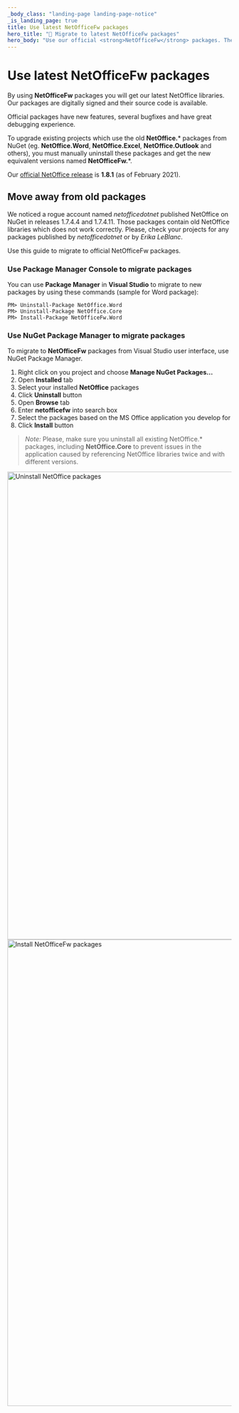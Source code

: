 ```yaml
---
_body_class: "landing-page landing-page-notice"
_is_landing_page: true
title: Use latest NetOfficeFw packages
hero_title: "💬 Migrate to latest NetOfficeFw packages"
hero_body: "Use our official <strong>NetOfficeFw</strong> packages. They are verified and signed."
---
```


# Use latest NetOfficeFw packages

By using **NetOfficeFw** packages you will get our latest NetOffice libraries. Our packages are
digitally signed and their source code is available.

Official packages have new features, several bugfixes and have great debugging experience.

To upgrade existing projects which use the old **NetOffice.*** packages from NuGet (eg. **NetOffice.Word**, **NetOffice.Excel**, **NetOffice.Outlook** and others),
you must manually uninstall these packages and get the new equivalent versions named **NetOfficeFw.***.

Our [official NetOffice release](https://www.nuget.org/profiles/netoffice) is **1.8.1** (as of February 2021).


## Move away from old packages

We noticed a rogue account named *netofficedotnet* published NetOffice on NuGet in releases 1.7.4.4 and 1.7.4.11.
Those packages contain old NetOffice libraries which does not work correctly.
Please, check your projects for any packages published by *netofficedotnet* or by *Erika LeBlanc*.

Use this guide to migrate to official NetOfficeFw packages.

### Use Package Manager Console to migrate packages

You can use **Package Manager** in **Visual Studio** to migrate to new packages
by using these commands (sample for Word package):

```
PM> Uninstall-Package NetOffice.Word
PM> Uninstall-Package NetOffice.Core
PM> Install-Package NetOfficeFw.Word
```

### Use NuGet Package Manager to migrate packages

To migrate to **NetOfficeFw** packages from Visual Studio user interface,
use NuGet Package Manager.

1. Right click on you project and choose **Manage NuGet Packages...**
0. Open **Installed** tab
0. Select your installed **NetOffice** packages
0. Click **Uninstall** button
0. Open **Browse** tab
0. Enter **netofficefw** into search box
0. Select the packages based on the MS Office application you develop for
0. Click **Install** button

> *Note:* Please, make sure you uninstall all existing NetOffice.* packages, including **NetOffice.Core**
to prevent issues in the application caused by referencing NetOffice libraries twice and
with different versions.

<img src="./assets/nuget-vs-uninstall.jpg" width="1051" alt="Uninstall NetOffice packages">

<img src="./assets/nuget-vs-install.jpg" width="1048" alt="Install NetOfficeFw packages">
